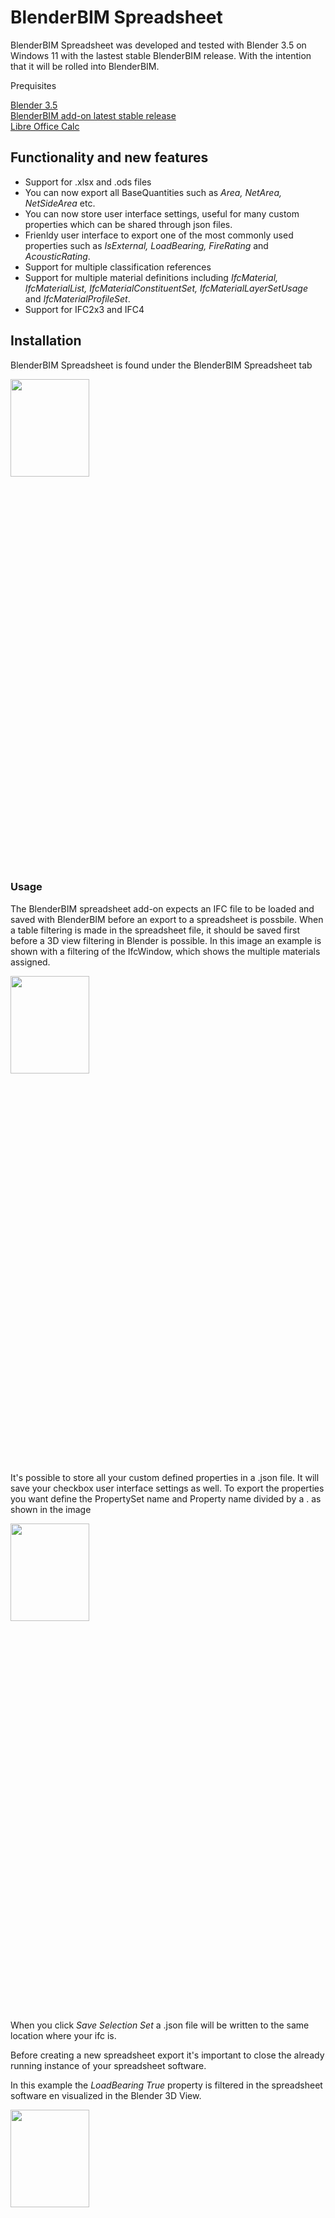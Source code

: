# BlenderBIM Spreadsheet

BlenderBIM Spreadsheet was developed and tested with Blender 3.5 on Windows 11 with the lastest stable BlenderBIM release.
With the intention that it will be rolled into BlenderBIM.

Prequisites

[Blender 3.5](https://www.blender.org/download/)\
[BlenderBIM add-on latest stable release](https://blenderbim.org/download.html)\
[Libre Office Calc](https://www.libreoffice.org/download/download-libreoffice/)

## Functionality and new features

- Support for .xlsx and .ods files
- You can now export all BaseQuantities such as *Area, NetArea, NetSideArea* etc.
- You can now store  user interface settings, useful for many custom properties which can be shared through json files.
- Frienldy user interface to export one of the most commonly used properties such as *IsExternal, LoadBearing, FireRating* and *AcousticRating*.
- Support for multiple classification references
- Support for multiple material definitions including *IfcMaterial, IfcMaterialList, IfcMaterialConstituentSet, IfcMaterialLayerSetUsage* and *IfcMaterialProfileSet*.
- Support for IFC2x3 and IFC4

## Installation

BlenderBIM Spreadsheet is found under the BlenderBIM Spreadsheet tab

<img src="https://user-images.githubusercontent.com/14906760/229779615-69e27c38-6eee-4c05-8eea-5144d3deb2f0.png"  width="50%" height="20%">

### Usage

The BlenderBIM spreadsheet add-on expects an IFC file to be loaded and saved with BlenderBIM before an export to a spreadsheet is possbile.
When a table filtering is made in the spreadsheet file, it should be saved first before a 3D view filtering in Blender is possible.
In this image an example is shown with a filtering of the IfcWindow, which shows the multiple materials assigned.

<img src="https://user-images.githubusercontent.com/14906760/229783041-59dfa666-82ae-4b44-ad37-0477da0c4638.png"  width="50%" height="20%">

It's possible to store all your custom defined properties in a .json file. It will save your checkbox user interface settings as well.
To export the properties you want define the PropertySet name and Property name divided by a . as shown in the image

<img src="https://user-images.githubusercontent.com/14906760/229784362-04d4a822-6c6b-4fd6-b3e3-73699b0f70cd.png"  width="50%" height="20%">

When you click *Save Selection Set* a .json file will be written to the same location where your ifc is.

Before creating a new spreadsheet export it's important to close the already running instance of your spreadsheet software.

In this example the *LoadBearing True* property is filtered in the spreadsheet software en visualized in the Blender 3D View.

<img src="https://user-images.githubusercontent.com/14906760/229786541-a6e92852-46cb-43b8-964b-87661fd26e5f.png"  width="50%" height="20%">



### Setup of Libre Office Calc
It's highly recommended to use Libre Office Calc when using .ods files. Experience learns MS excel does not always produce valid xml files which are used to parse the *GlobalId* to filter in a 3D View in Blender.

## Quickstart on creating your own custom Macro which creates an autofilter and table style

1. Press Record Macro
2. Select cell A1 and Press Ctrl+Shift+Down Arrow then Right Arrow
3. Go to > Format -> Autoformat Styles > Box List Blue > OK
4. Press Home
5. Press Ctrl + Shift + L
6. Stop Recording Macro and Save it
7. Go to Advanced to Uncheck > Java Runtime
8. Make the Macro a hotkey
